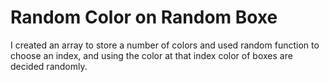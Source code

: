 # Random Color on Random Boxe

I created an array to store a number of colors and used random function to choose an index, and using the color at that index color of boxes are decided randomly.